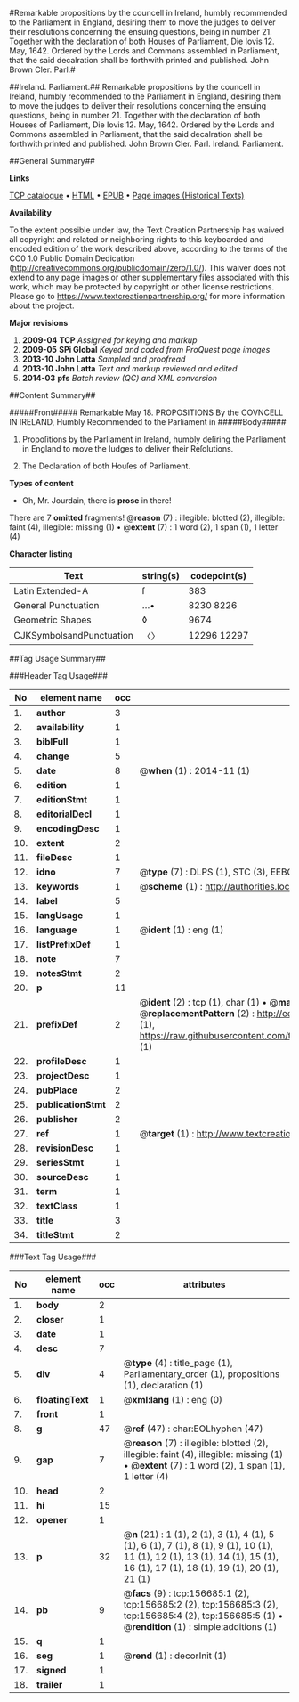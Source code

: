 #Remarkable propositions by the councell in Ireland, humbly recommended to the Parliament in England, desiring them to move the judges to deliver their resolutions concerning the ensuing questions, being in number 21. Together with the declaration of both Houses of Parliament, Die Iovis 12. May, 1642. Ordered by the Lords and Commons assembled in Parliament, that the said decalration shall be forthwith printed and published. John Brown Cler. Parl.#

##Ireland. Parliament.##
Remarkable propositions by the councell in Ireland, humbly recommended to the Parliament in England, desiring them to move the judges to deliver their resolutions concerning the ensuing questions, being in number 21. Together with the declaration of both Houses of Parliament, Die Iovis 12. May, 1642. Ordered by the Lords and Commons assembled in Parliament, that the said decalration shall be forthwith printed and published. John Brown Cler. Parl.
Ireland. Parliament.

##General Summary##

**Links**

[TCP catalogue](http://www.ota.ox.ac.uk/tcp/)  • 
[HTML](http://tei.it.ox.ac.uk/tcp/Texts-HTML/free/A92/A92399.html)  • 
[EPUB](http://tei.it.ox.ac.uk/tcp/Texts-EPUB/free/A92/A92399.epub) • 
[Page images (Historical Texts)](https://historicaltexts.jisc.ac.uk/eebo-99872668e)

**Availability**

To the extent possible under law, the Text Creation Partnership has waived all copyright and related or neighboring rights to this keyboarded and encoded edition of the work described above, according to the terms of the CC0 1.0 Public Domain Dedication (http://creativecommons.org/publicdomain/zero/1.0/). This waiver does not extend to any page images or other supplementary files associated with this work, which may be protected by copyright or other license restrictions. Please go to https://www.textcreationpartnership.org/ for more information about the project.

**Major revisions**

1. __2009-04__ __TCP__ *Assigned for keying and markup*
1. __2009-05__ __SPi Global__ *Keyed and coded from ProQuest page images*
1. __2013-10__ __John Latta__ *Sampled and proofread*
1. __2013-10__ __John Latta__ *Text and markup reviewed and edited*
1. __2014-03__ __pfs__ *Batch review (QC) and XML conversion*

##Content Summary##

#####Front#####
Remarkable May 18. PROPOSITIONS By the COVNCELL IN IRELAND, Humbly Recommended to the Parliament in 
#####Body#####

1. Propoſitions by the Parliament in Ireland, humbly deſiring the Parliament in England to move the Iudges to deliver their Reſolutions.

1. The Declaration of both Houſes of Parliament.

**Types of content**

  * Oh, Mr. Jourdain, there is **prose** in there!

There are 7 **omitted** fragments! 
 @__reason__ (7) : illegible: blotted (2), illegible: faint (4), illegible: missing (1)  •  @__extent__ (7) : 1 word (2), 1 span (1), 1 letter (4)

**Character listing**


|Text|string(s)|codepoint(s)|
|---|---|---|
|Latin Extended-A|ſ|383|
|General Punctuation|…•|8230 8226|
|Geometric Shapes|◊|9674|
|CJKSymbolsandPunctuation|〈〉|12296 12297|

##Tag Usage Summary##

###Header Tag Usage###

|No|element name|occ|attributes|
|---|---|---|---|
|1.|__author__|3||
|2.|__availability__|1||
|3.|__biblFull__|1||
|4.|__change__|5||
|5.|__date__|8| @__when__ (1) : 2014-11 (1)|
|6.|__edition__|1||
|7.|__editionStmt__|1||
|8.|__editorialDecl__|1||
|9.|__encodingDesc__|1||
|10.|__extent__|2||
|11.|__fileDesc__|1||
|12.|__idno__|7| @__type__ (7) : DLPS (1), STC (3), EEBO-CITATION (1), PROQUEST (1), VID (1)|
|13.|__keywords__|1| @__scheme__ (1) : http://authorities.loc.gov/ (1)|
|14.|__label__|5||
|15.|__langUsage__|1||
|16.|__language__|1| @__ident__ (1) : eng (1)|
|17.|__listPrefixDef__|1||
|18.|__note__|7||
|19.|__notesStmt__|2||
|20.|__p__|11||
|21.|__prefixDef__|2| @__ident__ (2) : tcp (1), char (1)  •  @__matchPattern__ (2) : ([0-9\-]+):([0-9IVX]+) (1), (.+) (1)  •  @__replacementPattern__ (2) : http://eebo.chadwyck.com/downloadtiff?vid=$1&page=$2 (1), https://raw.githubusercontent.com/textcreationpartnership/Texts/master/tcpchars.xml#$1 (1)|
|22.|__profileDesc__|1||
|23.|__projectDesc__|1||
|24.|__pubPlace__|2||
|25.|__publicationStmt__|2||
|26.|__publisher__|2||
|27.|__ref__|1| @__target__ (1) : http://www.textcreationpartnership.org/docs/. (1)|
|28.|__revisionDesc__|1||
|29.|__seriesStmt__|1||
|30.|__sourceDesc__|1||
|31.|__term__|1||
|32.|__textClass__|1||
|33.|__title__|3||
|34.|__titleStmt__|2||


###Text Tag Usage###

|No|element name|occ|attributes|
|---|---|---|---|
|1.|__body__|2||
|2.|__closer__|1||
|3.|__date__|1||
|4.|__desc__|7||
|5.|__div__|4| @__type__ (4) : title_page (1), Parliamentary_order (1), propositions (1), declaration (1)|
|6.|__floatingText__|1| @__xml:lang__ (1) : eng (0)|
|7.|__front__|1||
|8.|__g__|47| @__ref__ (47) : char:EOLhyphen (47)|
|9.|__gap__|7| @__reason__ (7) : illegible: blotted (2), illegible: faint (4), illegible: missing (1)  •  @__extent__ (7) : 1 word (2), 1 span (1), 1 letter (4)|
|10.|__head__|2||
|11.|__hi__|15||
|12.|__opener__|1||
|13.|__p__|32| @__n__ (21) : 1 (1), 2 (1), 3 (1), 4 (1), 5 (1), 6 (1), 7 (1), 8 (1), 9 (1), 10 (1), 11 (1), 12 (1), 13 (1), 14 (1), 15 (1), 16 (1), 17 (1), 18 (1), 19 (1), 20 (1), 21 (1)|
|14.|__pb__|9| @__facs__ (9) : tcp:156685:1 (2), tcp:156685:2 (2), tcp:156685:3 (2), tcp:156685:4 (2), tcp:156685:5 (1)  •  @__rendition__ (1) : simple:additions (1)|
|15.|__q__|1||
|16.|__seg__|1| @__rend__ (1) : decorInit (1)|
|17.|__signed__|1||
|18.|__trailer__|1||
